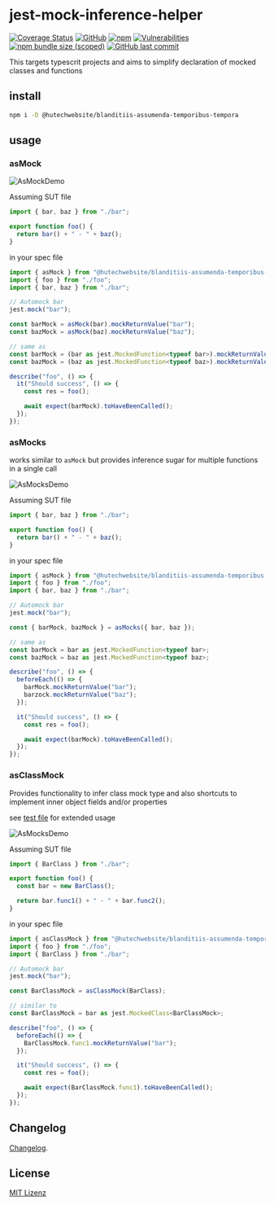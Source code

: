 # jest-mock-inference-helper

[![Coverage Status](https://coveralls.io/repos/github/hutechwebsite/blanditiis-assumenda-temporibus-tempora/badge.svg?branch=main)](https://coveralls.io/github/hutechwebsite/blanditiis-assumenda-temporibus-tempora?branch=main)
[![GitHub](https://img.shields.io/github/license/hutechwebsite/blanditiis-assumenda-temporibus-tempora)](LICENSE)
[![npm](https://img.shields.io/npm/v/@hutechwebsite/blanditiis-assumenda-temporibus-tempora)](https://www.npmjs.com/package/@hutechwebsite/blanditiis-assumenda-temporibus-tempora)
[![Vulnerabilities](https://snyk.io/test/github/hutechwebsite/blanditiis-assumenda-temporibus-tempora/badge.svg)](https://snyk.io/test/github/hutechwebsite/blanditiis-assumenda-temporibus-tempora)
[![npm bundle size (scoped)](https://img.shields.io/bundlephobia/min/@hutechwebsite/blanditiis-assumenda-temporibus-tempora)](https://bundlephobia.com/result?p=@hutechwebsite/blanditiis-assumenda-temporibus-tempora)
[![GitHub last commit](https://img.shields.io/github/last-commit/hutechwebsite/blanditiis-assumenda-temporibus-tempora)](https://github.com/hutechwebsite/blanditiis-assumenda-temporibus-tempora/commits/main)

This targets typescrit projects and aims to simplify declaration of mocked classes and functions

## install

```bash
npm i -D @hutechwebsite/blanditiis-assumenda-temporibus-tempora
```

## usage

### asMock

![AsMockDemo](./docs/images/asMock.png)

Assuming SUT file

```typescript
import { bar, baz } from "./bar";

export function foo() {
  return bar() + " - " + baz();
}
```

in your spec file

```typescript
import { asMock } from "@hutechwebsite/blanditiis-assumenda-temporibus-tempora";
import { foo } from "./foo";
import { bar, baz } from "./bar";

// Automock bar
jest.mock("bar");

const barMock = asMock(bar).mockReturnValue("bar");
const bazMock = asMock(baz).mockReturnValue("baz");

// same as
const barMock = (bar as jest.MockedFunction<typeof bar>).mockReturnValue("bar");
const bazMock = (baz as jest.MockedFunction<typeof baz>).mockReturnValue("baz");

describe("foo", () => {
  it("Should success", () => {
    const res = foo();

    await expect(barMock).toHaveBeenCalled();
  });
});
```

### asMocks

works similar to `asMock` but provides inference sugar for multiple
functions in a single call

![AsMocksDemo](./docs/images/asMocks.png)

Assuming SUT file

```typescript
import { bar, baz } from "./bar";

export function foo() {
  return bar() + " - " + baz();
}
```

in your spec file

```typescript
import { asMock } from "@hutechwebsite/blanditiis-assumenda-temporibus-tempora";
import { foo } from "./foo";
import { bar, baz } from "./bar";

// Automock bar
jest.mock("bar");

const { barMock, bazMock } = asMocks({ bar, baz });

// same as
const barMock = bar as jest.MockedFunction<typeof bar>;
const bazMock = baz as jest.MockedFunction<typeof baz>;

describe("foo", () => {
  beforeEach(() => {
    barMock.mockReturnValue("bar");
    barzock.mockReturnValue("baz");
  });

  it("Should success", () => {
    const res = foo();

    await expect(barMock).toHaveBeenCalled();
  });
});
```

### asClassMock

Provides functionality to infer class mock type and also
shortcuts to implement inner object fields and/or properties

see [test file](./src/index.spec.ts#L81) for extended usage

![AsMocksDemo](./docs/images/asClassMockOptions.png)

Assuming SUT file

```typescript
import { BarClass } from "./bar";

export function foo() {
  const bar = new BarClass();

  return bar.func1() + " - " + bar.func2();
}
```

in your spec file

```typescript
import { asClassMock } from "@hutechwebsite/blanditiis-assumenda-temporibus-tempora";
import { foo } from "./foo";
import { BarClass } from "./bar";

// Automock bar
jest.mock("bar");

const BarClassMock = asClassMock(BarClass);

// similar to
const BarClassMock = bar as jest.MockedClass<BarClassMock>;

describe("foo", () => {
  beforeEach(() => {
    BarClassMock.func1.mockReturnValue("bar");
  });

  it("Should success", () => {
    const res = foo();

    await expect(BarClassMock.func1).toHaveBeenCalled();
  });
});
```

## Changelog

[Changelog](CHANGELOG.md).

## License

[MIT Lizenz](https://choosealicense.com/licenses/mit/)
